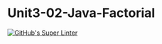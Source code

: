 # Unit3-02-Java-Factorial
[![GitHub's Super Linter](https://github.com/ICS4U-Programming-IoanaM/Unit3-02-Java-Factorial/workflows/GitHub's%20Super%20Linter/badge.svg)](https://github.com/ICS4U-Programming-IoanaM/Unit3-02-Java-Factorial/actions)
